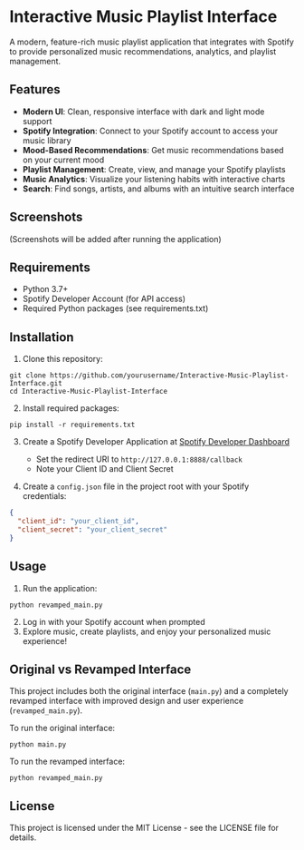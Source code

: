 # Interactive Music Playlist Interface

A modern, feature-rich music playlist application that integrates with Spotify to provide personalized music recommendations, analytics, and playlist management.

## Features

- **Modern UI**: Clean, responsive interface with dark and light mode support
- **Spotify Integration**: Connect to your Spotify account to access your music library
- **Mood-Based Recommendations**: Get music recommendations based on your current mood
- **Playlist Management**: Create, view, and manage your Spotify playlists
- **Music Analytics**: Visualize your listening habits with interactive charts
- **Search**: Find songs, artists, and albums with an intuitive search interface

## Screenshots

(Screenshots will be added after running the application)

## Requirements

- Python 3.7+
- Spotify Developer Account (for API access)
- Required Python packages (see requirements.txt)

## Installation

1. Clone this repository:
```
git clone https://github.com/yourusername/Interactive-Music-Playlist-Interface.git
cd Interactive-Music-Playlist-Interface
```

2. Install required packages:
```
pip install -r requirements.txt
```

3. Create a Spotify Developer Application at [Spotify Developer Dashboard](https://developer.spotify.com/dashboard/)
   - Set the redirect URI to `http://127.0.0.1:8888/callback`
   - Note your Client ID and Client Secret

4. Create a `config.json` file in the project root with your Spotify credentials:
```json
{
  "client_id": "your_client_id",
  "client_secret": "your_client_secret"
}
```

## Usage

1. Run the application:
```
python revamped_main.py
```

2. Log in with your Spotify account when prompted
3. Explore music, create playlists, and enjoy your personalized music experience!

## Original vs Revamped Interface

This project includes both the original interface (`main.py`) and a completely revamped interface with improved design and user experience (`revamped_main.py`).

To run the original interface:
```
python main.py
```

To run the revamped interface:
```
python revamped_main.py
```

## License

This project is licensed under the MIT License - see the LICENSE file for details.